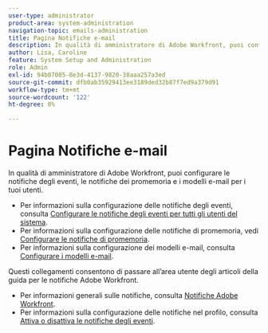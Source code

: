 ```yaml
---
user-type: administrator
product-area: system-administration
navigation-topic: emails-administration
title: Pagina Notifiche e-mail
description: In qualità di amministratore di Adobe Workfront, puoi configurare le notifiche degli eventi, le notifiche dei promemoria e i modelli e-mail per i tuoi utenti.
author: Lisa, Caroline
feature: System Setup and Administration
role: Admin
exl-id: 94b07085-8e3d-4137-9820-38aaa257a3ed
source-git-commit: dfb0ab35929413ee3189ded32b87f7ed9a379d91
workflow-type: tm+mt
source-wordcount: '122'
ht-degree: 0%

---
```


# Pagina Notifiche e-mail

In qualità di amministratore di Adobe Workfront, puoi configurare le notifiche degli eventi, le notifiche dei promemoria e i modelli e-mail per i tuoi utenti.

* Per informazioni sulla configurazione delle notifiche degli eventi, consulta [Configurare le notifiche degli eventi per tutti gli utenti del sistema](../../../administration-and-setup/manage-workfront/emails/configure-event-notifications-for-everyone-in-the-system.md).
* Per informazioni sulla configurazione delle notifiche di promemoria, vedi [Configurare le notifiche di promemoria](../../../administration-and-setup/manage-workfront/emails/set-up-reminder-notifications.md).
* Per informazioni sulla configurazione dei modelli e-mail, consulta [Configurare i modelli e-mail](../../../administration-and-setup/manage-workfront/emails/configure-email-templates.md).

Questi collegamenti consentono di passare all’area utente degli articoli della guida per le notifiche Adobe Workfront.

* Per informazioni generali sulle notifiche, consulta [Notifiche Adobe Workfront](/help/quicksilver/workfront-basics/using-notifications/event-notifications.md).
* Per informazioni sulla configurazione delle notifiche nel profilo, consulta [Attiva o disattiva le notifiche degli eventi](/help/quicksilver/workfront-basics/using-notifications/activate-or-deactivate-your-own-event-notifications.md).
